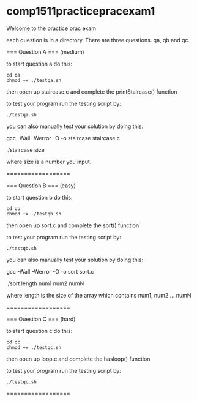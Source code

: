 # comp1511practicepracexam1

Welcome to the practice prac exam

each question is in a directory. There are three questions. qa, qb and qc.

=== Question A === (medium)

to start question a do this:

	cd qa
	chmod +x ./testqa.sh

then open up staircase.c and complete the printStaircase() function

to test your program run the testing script by:

	./testqa.sh

you can also manually test your solution by doing this:

gcc -Wall -Werror -O -o staircase staircase.c

./staircase size

where size is a number you input.


==================


=== Question B === (easy)

to start question b do this:

	cd qb
	chmod +x ./testqb.sh

then open up sort.c and complete the sort() function

to test your program run the testing script by:

	./testqb.sh

you can also manually test your solution by doing this:

gcc -Wall -Werror -O -o sort sort.c

./sort length num1 num2 numN

where length is the size of the array which contains num1, num2 ... numN

==================

=== Question C === (hard)

to start question c do this:

	cd qc
	chmod +x ./testqc.sh

then open up loop.c and complete the hasloop() function

to test your program run the testing script by:

	./testqc.sh

==================
